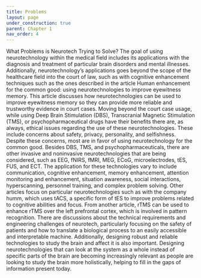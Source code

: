 ```yaml
---
title: Problems
layout: page
under_construction: true
parent: Chapter 1
nav_order: 4
---
```


What Problems is Neurotech Trying to Solve?
The goal of using neurotechnology within the medical field includes its applications with the diagnosis and treatment of particular brain disorders and mental illnesses. Additionally, neurotechnology’s applications goes beyond the scope of the healthcare field into the court of law, such as with cognitive enhancement techniques such as the ones described in the article Human enhancement for the common good: using neurotechnologies to improve eyewitness memory. This article discusses how neurotechnologies can be used to improve eyewitness memory so they can provide more reliable and trustworthy evidence in court cases. Moving beyond the court case usage, while using Deep Brain Stimulation (DBS), Transcranial Magnetic Stimulation (TMS), or psychopharmaceutical drugs have their benefits there are, as always, ethical issues regarding the use of these neurotechnologies. These include concerns about safety, privacy, personality, and selfishness. Despite these concerns, most are in favor of using neurotechnology for the common good. Besides DBS, TMS, and psychopharmaceuticals, there are other invasive and noninvasive neurotechnologies that are being considered, such as EEG, fNIRS, fMRI, MEG, ECoG, microelectrodes, tES, FUS, and ECT. The application for these technologies vary to include communication, cognitive enhancement, memory enhancement, attention monitoring and enhancement, situation awareness, social interactions, hyperscanning, personnel training, and complex problem solving. Other articles focus on particular neurotechnologies such as with the company humm, which uses tACS, a specific form of tES to improve problems related to cognitive abilities and focus. From another article, rTMS can be used to enhance rTMS over the left prefrontal cortex, which is involved in pattern recognition. There are discussions about the technical requirements and engineering challenges of neurotech, particularly focusing on the safety of patients and how to translate a biological process to an easily accessible and interpretable machine. Additionally, designing robust and reliable technologies to study the brain and affect it is also important. Designing neurotechnologies that can look at the system as a whole instead of specific parts of the brain are becoming increasingly relevant as people are looking to study the brain more holistically, helping to fill in the gaps of information present today.